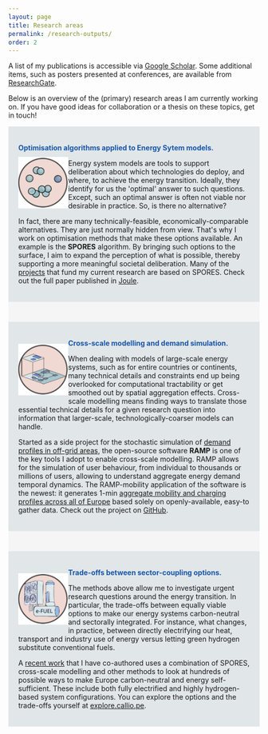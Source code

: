 ```yaml
---
layout: page
title: Research areas
permalink: /research-outputs/
order: 2
---
```


A list of my publications is accessible via [Google Scholar](https://scholar.google.com/citations?user=6DhK95QAAAAJ&hl=en). Some additional items, such as posters presented at conferences, are available from [ResearchGate](https://www.researchgate.net/profile/Francesco-Lombardi-5/research).

Below is an overview of the (primary) research areas I am currently working on. If you have good ideas for collaboration or a thesis on these topics, get in touch!

<div style="background-color: #E1E6E9; text-align:left; vertical-align: middle; padding:20px 20px;">
<p><h style="color: #1756a9;"><b>Optimisation algorithms applied to Energy Sytem models.</b></h> 

<img src="/assets/spores.png" width="100" align="left" style="padding-top: 10px; padding-bottom: 10px" class="next-to-text"/>

Energy system models are tools to support deliberation about which technologies do deploy, and where, to achieve the energy transition. Ideally, they identify for us the 'optimal' answer to such questions. Except, such an optimal answer is often not viable nor desirable in practice. So, is there no alternative? </p>

<p>In fact, there are many technically-feasible, economically-comparable alternatives. They are just normally hidden from view. That's why I work on optimisation methods that make these options available. An example is the <b>SPORES</b> algorithm. By bringing such options to the surface, I aim to expand the perception of what is possible, thereby supporting a more meaningful societal deliberation. Many of the <a href="/about">projects</a> that fund my current research are based on SPORES. Check out the full paper published in  <a href="/assets/spores.png">Joule</a>.</p>

</div>

<div style="background-color: #F5F5F5; text-align:left; vertical-align: middle; padding:20px 20px;"></div>

<div style="background-color: #E1E6E9; text-align:left; vertical-align: middle; padding:20px 20px;">
<p><h style="color: #1756a9;"><b>Cross-scale modelling and demand simulation.</b></h> 

<img src="/assets/cross.png" width="100" align="left" style="padding-top: 10px; padding-bottom: 10px" class="next-to-text"/>

When dealing with models of large-scale energy systems, such as for entire countries or continents, many technical details and constraints end up being overlooked for computational tractability or get smoothed out by spatial aggregation effects. Cross-scale modelling means finding ways to translate those essential technical details for a given research question into information that larger-scale, technologically-coarser models can handle.</p>

Started as a side project for the stochastic simulation of <a href="https://www.sciencedirect.com/science/article/abs/pii/S0360544219307303">demand profiles in off-grid areas</a>, the open-source software <b>RAMP</b> is one of the key tools I adopt to enable cross-scale modelling. RAMP allows for the simulation of user behaviour, from individual to thousands or millions of users, allowing to understand aggregate energy demand temporal dynamics. The RAMP-mobility application of the software is the newest: it generates 1-min <a href="https://www.sciencedirect.com/science/article/pii/S0306261922001416">aggregate mobility and charging profiles across all of Europe</a> based solely on openly-available, easy-to gather data. Check out the project on <a href="https://github.com/RAMP-project">GitHub</a>.

</div>

<div style="background-color: #F5F5F5; text-align:left; vertical-align: middle; padding:20px 20px;"></div>

<div style="background-color: #E1E6E9; text-align:left; vertical-align: middle; padding:20px 20px;">
<p><h style="color: #1756a9;"><b>Trade-offs between sector-coupling options.</b></h> 

<img src="/assets/synfuel.png" width="100" align="left" style="padding-top: 10px; padding-bottom: 10px" class="next-to-text"/>

The methods above allow me to investigate urgent research questions around the energy transition. In particular, the trade-offs between equally viable options to make our energy systems carbon-neutral and sectorally integrated. For instance, what changes, in practice, between directly electrifying our heat, transport and industry use of energy versus letting green hydrogen substitute conventional fuels.</p>

<p>A <a href="https://papers.ssrn.com/sol3/papers.cfm?abstract_id=4012180">recent work</a> that I have co-authored uses a combination of SPORES, cross-scale modelling and other methods to look at hundreds of possible ways to make Europe carbon-neutral and energy self-sufficient. These include both fully electrified and highly hydrogen-based system configurations. You can explore the options and the trade-offs yourself at <a href="https://explore.callio.pe">explore.callio.pe</a>.</p>

</div>